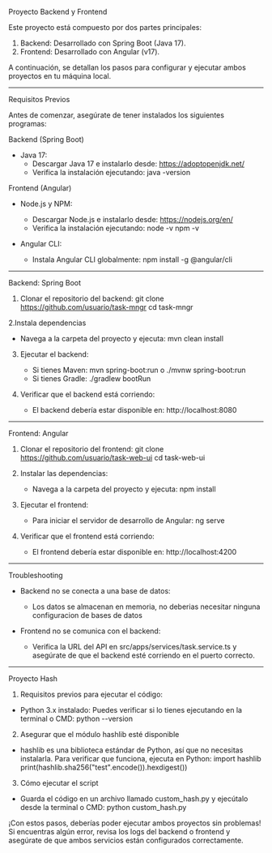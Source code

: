 Proyecto Backend y Frontend

Este proyecto está compuesto por dos partes principales:
1. Backend: Desarrollado con Spring Boot (Java 17).
2. Frontend: Desarrollado con Angular (v17).

A continuación, se detallan los pasos para configurar y ejecutar ambos proyectos en tu máquina local.

---

Requisitos Previos

Antes de comenzar, asegúrate de tener instalados los siguientes programas:

Backend (Spring Boot)
- Java 17:
  - Descargar Java 17 e instalarlo desde: https://adoptopenjdk.net/
  - Verifica la instalación ejecutando:
    java -version

Frontend (Angular)
- Node.js y NPM:
  - Descargar Node.js e instalarlo desde: https://nodejs.org/en/
  - Verifica la instalación ejecutando:
    node -v
    npm -v

- Angular CLI:
  - Instala Angular CLI globalmente:
    npm install -g @angular/cli

---

Backend: Spring Boot

1. Clonar el repositorio del backend:
   git clone https://github.com/usuario/task-mngr
   cd task-mngr

2.Instala dependencias
   - Navega a la carpeta del proyecto y ejecuta:
        mvn clean install

3. Ejecutar el backend:
   - Si tienes Maven:
         mvn spring-boot:run
     o
       ./mvnw spring-boot:run
   - Si tienes Gradle:
       ./gradlew bootRun

4. Verificar que el backend está corriendo:
   - El backend debería estar disponible en: http://localhost:8080

---

Frontend: Angular

1. Clonar el repositorio del frontend:
   git clone https://github.com/usuario/task-web-ui
   cd task-web-ui

2. Instalar las dependencias:
   - Navega a la carpeta del proyecto y ejecuta:
     npm install

4. Ejecutar el frontend:
   - Para iniciar el servidor de desarrollo de Angular:
     ng serve

5. Verificar que el frontend está corriendo:
   - El frontend debería estar disponible en: http://localhost:4200

---

Troubleshooting

- Backend no se conecta a una base de datos:
  - Los datos se almacenan en memoria, no deberias necesitar ninguna configuracion de bases de datos

- Frontend no se comunica con el backend:
  - Verifica la URL del API en src/apps/services/task.service.ts y asegúrate de que el backend esté corriendo en el puerto correcto.

----------------------------------------------------------------------------------------------------------------------------------------------------

Proyecto Hash

1. Requisitos previos para ejecutar el código:
  - Python 3.x instalado:
      Puedes verificar si lo tienes ejecutando en la terminal o CMD: python --version
    
2. Asegurar que el módulo hashlib esté disponible

  - hashlib es una biblioteca estándar de Python, así que no necesitas instalarla.
      Para verificar que funciona, ejecuta en Python:
        import hashlib
        print(hashlib.sha256("test".encode()).hexdigest())

3. Cómo ejecutar el script
  - Guarda el código en un archivo llamado custom_hash.py y ejecútalo desde la terminal o CMD:
        python custom_hash.py

¡Con estos pasos, deberías poder ejecutar ambos proyectos sin problemas! Si encuentras algún error, revisa los logs del backend o frontend y asegúrate de que ambos servicios están configurados correctamente.

